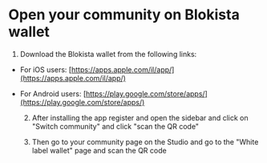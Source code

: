 # Open your community on Blokista wallet

1. Download the Blokista wallet from the following links:

* For iOS users: [https://apps.apple.com/il/app/](https://apps.apple.com/il/app/)
* For Android users: [https://play.google.com/store/apps/](https://play.google.com/store/apps/)

   2. After installing the app register and open the sidebar and click on "Switch community" and click "scan the QR code"

   3. Then go to your community page on the Studio and go to the "White label wallet" page and scan the QR code


